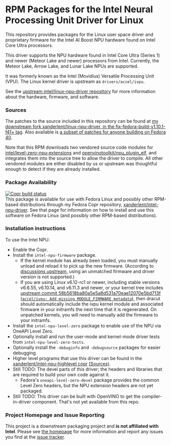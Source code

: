 RPM Packages for the Intel Neural Processing Unit Driver for Linux
==================================================================

This repository provides packages for the Linux user space driver and proprietary firmware for the Intel AI Boost NPU hardware found on Intel Core Ultra processors.

This driver supports the NPU hardware found in Intel Core Ultra (Series 1) and newer (Meteor Lake and newer) processors from Intel. Currently, the Meteor Lake, Arrow Lake, and Lunar Lake NPUs are supported.

It was formerly known as the Intel (Movidius) Versatile Processing Unit (VPU). The Linux kernel driver is upstream as `drivers/accel/ivpu`.

See the [upstream intel/linux-npu-driver repository](https://github.com/intel/linux-npu-driver) for more information about the hardware, firmware, and software.

### Sources

The patches to the source included in this repository can be found at [my downstream fork xanderlent/linux-npu-driver, in the fix-fedora-build-v1.10.1-f41+ tag](https://github.com/xanderlent/linux-npu-driver/tree/fix-fedora-build-v1.10.1-f41+). Also available is [a subset of patches for anyone building on Fedora 40](https://github.com/xanderlent/linux-npu-driver/tree/fix-fedora-build-v1.10.1-f40).

Note that this RPM downloads two vendored source code modules for [intel/level-zero-npu-extensions](https://github.com/intel/level-zero-npu-extensions/) and [openvinotoolkit/npu\_plugin\_elf](https://github.com/openvinotoolkit/npu_plugin_elf/), and integrates them into the source tree to allow the driver to compile. All other vendored modules are either disabled by us or upstream was thoughtful enough to detect if they are already installed.

### Package Availability

[![Copr build status](https://copr.fedorainfracloud.org/coprs/xanderlent/intel-npu-driver/package/intel-npu-level-zero/status_image/last_build.png)](https://copr.fedorainfracloud.org/coprs/xanderlent/intel-npu-driver/package/intel-npu-level-zero/)  
This package is available for use with Fedora Linux and possibly other RPM-based distributions through my Fedora Copr repository, [xanderlent/intel-npu-driver](https://copr.fedorainfracloud.org/coprs/xanderlent/intel-npu-driver). See that page for information on how to install and use this software on Fedora Linux (and possibly other RPM-based distributions).

### Installation instructions

To use the Intel NPU:

  - Enable the Copr.
  - Install the `intel-npu-firmware` package.
    - If the kernel module has already been loaded, you must manually unload and reload it to pick up the new firmware. (According to [discussions upstream](https://github.com/intel/linux-npu-driver/issues/17#issuecomment-2278209529), using an unmatched firmware and driver version is not supported.)
    - If you are using Linux v6.12-rc1 or newer, including stable versions v6.6.55, v6.10.14, and v6.11.3 and newer, or your kernel tree includes [upstream commit 58b5618ba80a5e5a8d531a70eae12070e5bd713f (`accel/ivpu: Add missing MODULE_FIRMWARE metadata`)](https://github.com/torvalds/linux/commit/58b5618ba80a5e5a8d531a70eae12070e5bd713f), then dracut should automatically include the ivpu kernel module and associated firmware in your initramfs the next time that it is regenerated. On unpatched kernels, you will need to manually add the firmware to your initramfs.
  - Install the `intel-npu-level-zero` package to enable use of the NPU via OneAPI Level Zero.
  - Optionally install and run the user-mode and kernel-mode driver tests from `intel-npu-level-zero-tests`.
  - Optionally install the `-debuginfo` and `-debugsource` packages for easier debugging.
  - Higher level programs that use this driver can be found in the [xanderlent/intel-npu-highlevel copr](https://copr.fedorainfracloud.org/coprs/xanderlent/intel-npu-highlevel/) [(Sources)](https://github.com/xanderlent/intel-npu-highlevel-rpms).
  - Still TODO: The devel parts of this driver; the headers and libraries that are required to build your own code against it.
    - Fedora's `oneapi-level-zero-devel` package provides the common Level Zero headers, but the NPU extension headers are not yet packaged.
  - Still TODO: This driver can be built with OpenVINO to get the compiler-in-driver component. That's not yet available from this repo.


### Project Homepage and Issue Reporting

This project is a downstream packaging project and **is not affiliated with Intel**. Please see [the homepage](https://github.com/xanderlent/intel-npu-driver-rpm) for more information and report any issues you find at the [issue tracker](https://github.com/xanderlent/intel-npu-driver-rpm/issues).
